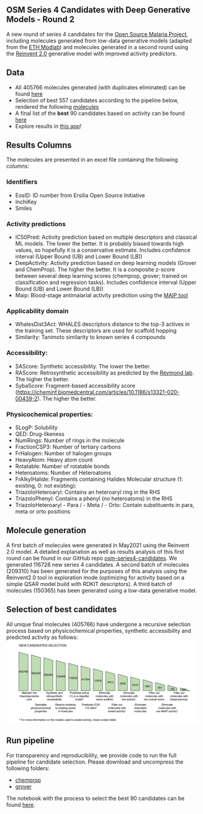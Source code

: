 ## OSM Series 4 Candidates with Deep Generative Models - Round 2

A new round of series 4 candidates for the [Open Source Malaria Project](https://github.com/opensourcemalaria), including molecules generated from low-data generative models (adapted from the [ETH Modlab](https://github.com/ETHmodlab/virtual_libraries)) and molecules generated in a second round using the [Reinvent 2.0](https://github.com/MolecularAI/Reinvent) generative model with improved activity predictors.

## Data

- All 405766 molecules generated (with duplicates eliminated) can be found [here](https://github.com/ersilia-os/osm-series4-candidates-2/blob/main/scripts/results/data_0.csv)
- Selection of best 557 candidates according to the pipeline below, rendered the following [molecules](https://github.com/ersilia-os/osm-series4-candidates-2/blob/main/scripts/results/data_13.csv)
- A final list of the **best** 90 candidates based on activity can be found [here](https://github.com/ersilia-os/osm-series4-candidates-2/blob/main/scripts/results/eosi_s4_candidates_90.csv)
- Explore results in [this app](https://share.streamlit.io/ersilia-os/osm-series4-candidates-2/main/app.py)!

## Results Columns

The molecules are presented in an excel file containing the following columns:

### Identifiers

- EosID: ID number from Ersilia Open Source Initiative
- InchiKey
- Smiles

### Activity predictions

- IC50Pred: Activity prediction based on multiple descriptors and classical ML models. The lower the better. It is probably biased towards high values, so hopefully it is a conservative estimate. Includes confidence interval (Upper Bound (UB) and Lower Bound (LB))
- DeepActivity: Activity prediction based on deep learning models (Grover and ChemProp). The higher the better. It is a composite z-score between several deep learning scores (chemprop, grover; trained on classification and regression tasks). Includes confidence interval (Upper Bound (UB) and Lower Bound (LB))
- Maip: Blood-stage antimalarial activity prediction using the [MAIP tool](https://www.ebi.ac.uk/chembl/maip/)

### Applicability domain

- WhalesDist3Act: WHALES descriptors distance to the top-3 actives in the training set. These
descriptors are used for scaffold hopping
- Similarity: Tanimoto similarity to known series 4 compounds

### Accessibility:

- SAScore: Synthetic accessibility. The lower the better.
- RAScore: Retrosynthetic accessibility as predicted by the [Reymond lab](https://github.com/reymond-group/RAscore). The higher the better.
- SybaScore: Fragment-based accessibility score (https://jcheminf.biomedcentral.com/articles/10.1186/s13321-020-00439-2). The higher the better.

### Physicochemical properties:

- SLogP: Solubility
- QED: Drug-likeness
- NumRings: Number of rings in the molecule
- FractionCSP3: Number of tertiary carbons
- FrHalogen: Number of halogen groups
- HeavyAtom: Heavy atom count
- Rotatable: Number of rotatable bonds
- Heteroatoms: Number of Heteroatoms
- FrAlkylHalide: Fragments containing Halides
Molecular structure (1: existing, 0: not existing):
- TriazoloHeteroaryl: Contains an heteroaryl ring in the RHS
- TriazoloPhenyl: Contains a phenyl (no heteroatoms) in the RHS
- TriazoloHeteroaryl - Para / - Meta / - Orto: Contain substituents in para, meta or orto positions

## Molecule generation

A first batch of molecules were generated in May2021 using the Reinvent 2.0 model. A detailed explanation as well as results analysis of this first round can be found in our GitHub repo [osm-series4-candidates](https://github.com/ersilia-os/osm-series4-candidates). We generated 116728 new series 4 candidates.
A second batch of molecules (209310) has been generated for the purposes of this analysis using the Reinvent2.0 tool in exploration mode (optimizing for activity based on a simple QSAR model build with RDKIT descriptors).
A third batch of molecules (150365) has been generated using a low-data generative model.

## Selection of best candidates

All unique final molecules (405766) have undergone a recursive selection process based on physicochemical properties, synthetic accessibility and predicted activity as follows:
![](images/selection01.png)


## Run pipeline

For transparency and reproducibility, we provide code to run the full pipeline for candidate selection. Please download and uncompress the following folders:

* [chemprop](https://drive.google.com/file/d/1WDN3NRTC4T98f-6St9YT8wDXO8foZOg5/view?usp=sharing)
* [grover](https://drive.google.com/file/d/11_zSh1635KcP6GGgiVTozmE96A1N-z-U/view?usp=sharing)

The notebook with the process to select the best 90 candidates can be found [here](https://deepnote.com/project/Open-Source-Malaria-Series-4-Round-2-Zq8tjyh_Q4qjsK0NKdSk0A/%2Feosi_s4_candidates_90.csv).
